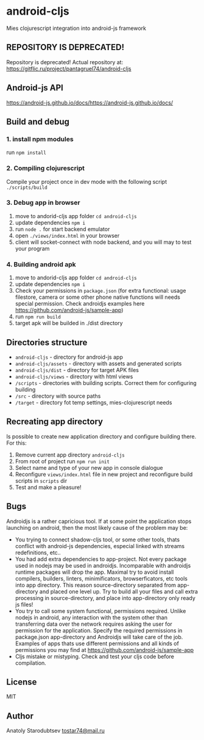 # android-cljs
Mies clojurescript integration into android-js framework

## REPOSITORY IS DEPRECATED!
Repository is deprecated! Actual repository at: https://gitflic.ru/project/pantagruel74/android-cljs


## Android-js API
https://android-js.github.io/docs/https://android-js.github.io/docs/


## Build and debug

### 1. install npm modules
run `npm install`

### 2. Compiling clojurescript
Compile your project once in dev mode with the following script `./scripts/build`

### 3. Debug app in browser
1. move to andorid-cljs app folder `cd android-cljs`
2. update dependencies `npm i`
3. run `node .` for start backend emulator
4. open `./views/index.html` in your browser
5. client will socket-connect with node backend, and you will may to test your program

### 4. Building android apk
1. move to andorid-cljs app folder `cd android-cljs`
2. update dependencies `npm i`
3. Check your permissions in `package.json` (for extra functional: usage filestore, camera or some other phone native functions will needs special permission. Check androidjs examples here https://github.com/android-js/sample-app)
4. run `npm run build`
5. target apk will be builded in ./dist directory


## Directories structure
- `android-cljs` - directory for android-js app
- `android-cljs/assets` - directory with assets and generated scripts
- `android-cljs/dist` - directory for target APK files
- `android-cljs/views` - directory with html views
- `/scripts` - directories with building scripts. Correct them for configuring building
- `/src` - directory with source paths
- `/target` - directory fot temp settings, mies-clojurescript needs


## Recreating app directory
Is possible to create new application directory and configure building there. For this:
1. Remove current app directory `android-cljs`
2. From root of project run `npm run init`
3. Select name and type of your new app in console dialogue
4. Reconfigure `views/index.html` file in new project and reconfigure build scripts in `scripts` dir
5. Test and make a pleasure!


## Bugs
Androidjs is a rather capricious tool. If at some point the application stops launching on android, then the most likely cause of the problem may be:
- You trying to connect shadow-cljs tool, or some other tools, thats conflict with android-js dependencies, especial linked with streams redefinitions, etc..
- You had add extra dependencies to app-project. Not every package used in nodejs may be used in androidjs. Incomparable with androidjs runtime packages will drop the app. Maximal try to avoid install compilers, builders, linters, minimificators, browserficators, etc tools into app directory. This reason source-directory separated from app-directory and placed one level up. Try to build all your files and call extra processing in source-directory, and place into app-directory only ready js files!
- You try to call some system functional, permissions required. Unlike nodejs in android, any interaction with the system other than transferring data over the network requires asking the user for permission for the application. Specify the required permissions in package.json app-directory and Androidjs will take care of the job. Examples of apps thats use different permissions and all kinds of permissions you may find at  https://github.com/android-js/sample-app
- Cljs mistake or mistyping. Check and test your cljs code before compilation.


## License
MIT


## Author
Anatoly Starodubtsev
tostar74@mail.ru
